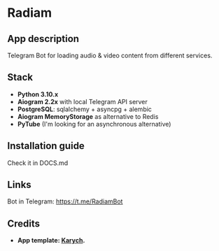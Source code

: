 # Radiam

## App description

Telegram Bot for loading audio & video content from different
services.

## Stack

- **Python 3.10.x**
- **Aiogram 2.2x** with local Telegram API server
- **PostgreSQL**: sqlalchemy + asyncpg + alembic
- **Aiogram MemoryStorage** as alternative to Redis
- **PyTube** (I'm looking for an asynchronous alternative)

## Installation guide

Check it in DOCS.md

## Links

Bot in Telegram: https://t.me/RadiamBot

## Credits

- **App template: <a href="https://github.com/devkarych">Karych</a>.**
